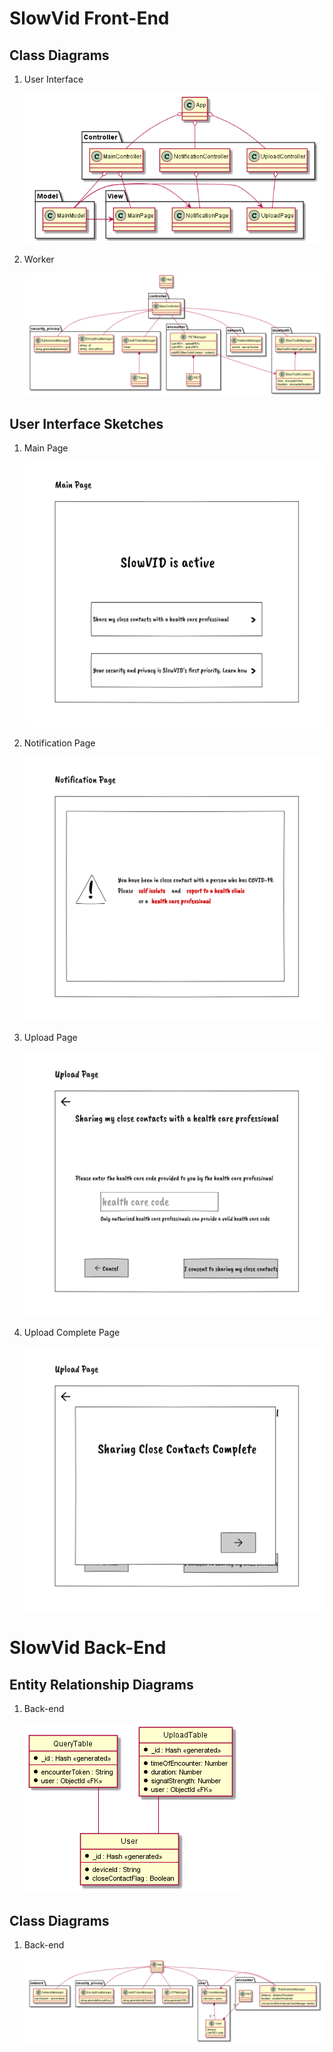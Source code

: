 # SlowVid Front-End

## Class Diagrams

1. User Interface
    
    ![Front-end UI](front-end-ui.png)

1. Worker
    
    ![Front-end Worker](front-end-worker.png)

## User Interface Sketches

1. Main Page

    ![Front-end UI](main-page.png)

1. Notification Page

    ![Notification](notification.png)

1. Upload Page

    ![Upload](upload.png)

1. Upload Complete Page

    ![Upload Complete](upload-complete.png)

# SlowVid Back-End

## Entity Relationship Diagrams

1. Back-end

	![Back-end Entity Relationship Diagram](back-end-entity-relationship.png)

## Class Diagrams

1. Back-end

    ![Back-end](back-end.png)
